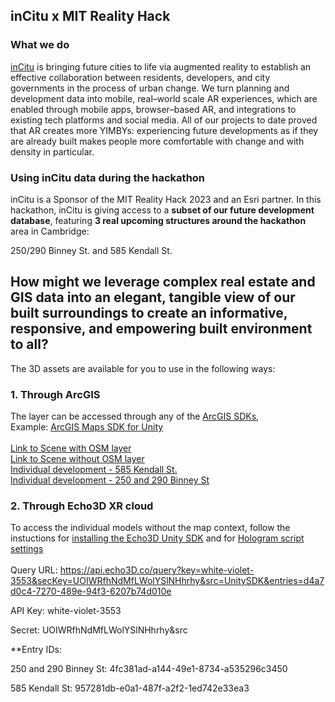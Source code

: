 ## inCitu x MIT Reality Hack

### **What we do**

[inCitu](https://www.incitu.us/) is bringing future cities to life via augmented reality to establish an effective collaboration between residents, developers, and city governments in the process of urban change. We turn planning and development data into mobile, real–world scale AR experiences, which are enabled through mobile apps, browser–based AR, and integrations to existing tech platforms and social media. All of our projects to date proved that AR creates more YIMBYs: experiencing future developments as if they are already built makes people more comfortable with change and with density in particular. 


### **Using inCitu data during the hackathon**

inCitu is a Sponsor of the MIT Reality Hack 2023 and an Esri partner. 
In this hackathon, inCitu is giving access to a **subset of our future development database**, featuring **3 real upcoming structures around the hackathon** area in Cambridge:  

250/290 Binney St. and 585 Kendall St. 

## How might we leverage complex real estate and GIS data into an elegant, tangible view of our built surroundings to create an informative, responsive, and empowering built environment to all?

The 3D assets are available for you to use in the following ways: 


### 1. Through ArcGIS

The layer can be accessed through any of the [ArcGIS SDKs](https://developers.arcgis.com/documentation/mapping-apis-and-services/apis-and-sdks/),  \
Example: [ArcGIS Maps SDK for Unity](https://developers.arcgis.com/unity/)  \
 \
[Link to Scene with OSM layer](https://incitu.maps.arcgis.com/home/item.html?id=cd8dea29ec7d4a6b9052948ed7c04de9)
 \
[Link to Scene without OSM layer](https://incitu.maps.arcgis.com/home/item.html?id=324fcd6e7d0d46e485d697fc3c6be2da)
 \
[Individual development - 585 Kendall St.](https://incitu.maps.arcgis.com/home/item.html?id=e291ca18dfea44ae83285cb566f84344)
 \
[Individual development - 250 and 290 Binney St](https://incitu.maps.arcgis.com/home/item.html?id=bc388850d5084317aa5f4ae69a410c6b)


### 2. Through Echo3D XR cloud

To access the individual models without the map context, follow the instuctions for [installing the Echo3D Unity SDK](https://docs.echo3d.com/unity/installation#installation-and-features-review) and for [Hologram script settings](https://docs.echo3d.com/unity/hologram-script-settings#experimental-editor-preview) \
 \
Query URL: https://api.echo3D.co/query?key=white-violet-3553&secKey=UOIWRfhNdMfLWolYSlNHhrhy&src=UnitySDK&entries=d4a7d0c4-7270-489e-94f3-6207b74d010e 

API Key: white-violet-3553

Secret: UOIWRfhNdMfLWolYSlNHhrhy&src

**Entry IDs:

250 and 290 Binney St: 4fc381ad-a144-49e1-8734-a535296c3450

585 Kendall St: 957281db-e0a1-487f-a2f2-1ed742e33ea3
